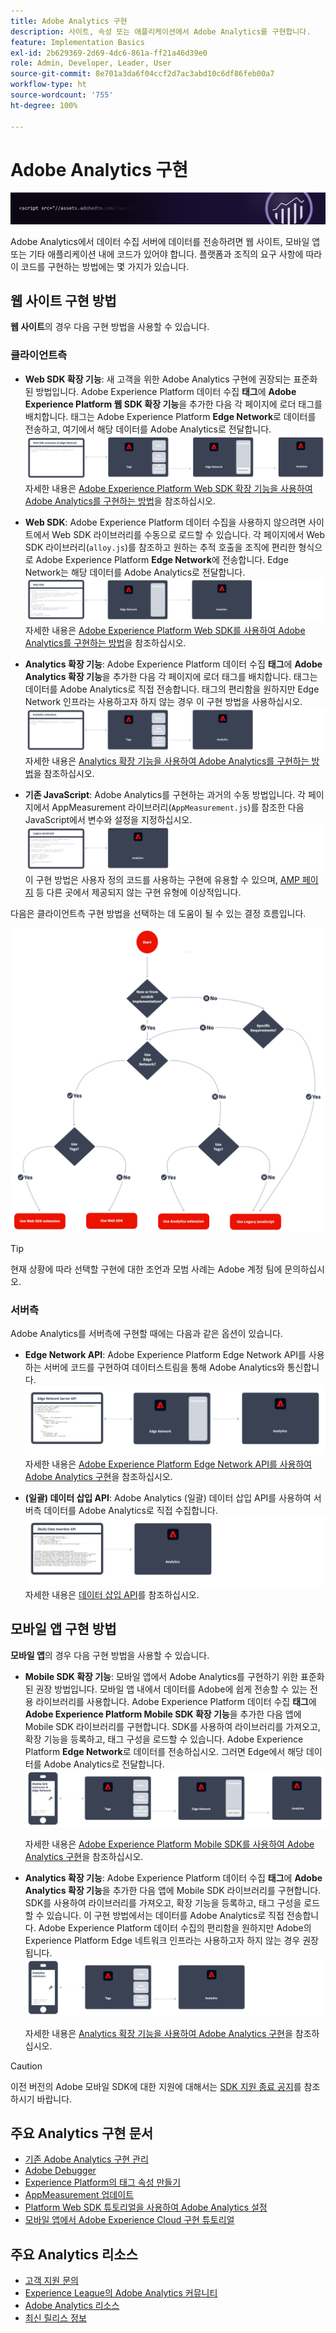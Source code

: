 ```yaml
---
title: Adobe Analytics 구현
description: 사이트, 속성 또는 애플리케이션에서 Adobe Analytics를 구현합니다.
feature: Implementation Basics
exl-id: 2b629369-2d69-4dc6-861a-ff21a46d39e0
role: Admin, Developer, Leader, User
source-git-commit: 8e701a3da6f04ccf2d7ac3abd10c6df86feb00a7
workflow-type: ht
source-wordcount: '755'
ht-degree: 100%

---
```


# Adobe Analytics 구현

![배너](../../assets/doc_banner_implement.png)

Adobe Analytics에서 데이터 수집 서버에 데이터를 전송하려면 웹 사이트, 모바일 앱 또는 기타 애플리케이션 내에 코드가 있어야 합니다. 플랫폼과 조직의 요구 사항에 따라 이 코드를 구현하는 방법에는 몇 가지가 있습니다.

## 웹 사이트 구현 방법

**웹 사이트**&#x200B;의 경우 다음 구현 방법을 사용할 수 있습니다.

### 클라이언트측

* **Web SDK 확장 기능**: 새 고객을 위한 Adobe Analytics 구현에 권장되는 표준화된 방법입니다. Adobe Experience Platform 데이터 수집 **태그**&#x200B;에 **Adobe Experience Platform 웹 SDK 확장 기능**&#x200B;을 추가한 다음 각 페이지에 로더 태그를 배치합니다. 태그는 Adobe Experience Platform **Edge Network**로 데이터를 전송하고, 여기에서 해당 데이터를 Adobe Analytics로 전달합니다.
  ![Web SDK 확장 기능](./assets/websdk-extension-implementation.png)
자세한 내용은 [Adobe Experience Platform Web SDK 확장 기능을 사용하여 Adobe Analytics를 구현하는 방법](./aep-edge/overview.md)을 참조하십시오.

* **Web SDK**: Adobe Experience Platform 데이터 수집을 사용하지 않으려면 사이트에서 Web SDK 라이브러리를 수동으로 로드할 수 있습니다. 각 페이지에서 Web SDK 라이브러리(`alloy.js`)를 참조하고 원하는 추적 호출을 조직에 편리한 형식으로 Adobe Experience Platform **Edge Network**에 전송합니다. Edge Network는 해당 데이터를 Adobe Analytics로 전달합니다.
  ![Web SDK](./assets/websdk-implementation.png)
자세한 내용은 [Adobe Experience Platform Web SDK를 사용하여 Adobe Analytics를 구현하는 방법](./aep-edge/overview.md)을 참조하십시오.

* **Analytics 확장 기능**: Adobe Experience Platform 데이터 수집 **태그**&#x200B;에 **Adobe Analytics 확장 기능**을 추가한 다음 각 페이지에 로더 태그를 배치합니다. 태그는 데이터를 Adobe Analytics로 직접 전송합니다. 태그의 편리함을 원하지만 Edge Network 인프라는 사용하고자 하지 않는 경우 이 구현 방법을 사용하십시오.
  ![Adobe Analytics 확장 기능](./assets/analytics-extension-implementation.png)
자세한 내용은 [Analytics 확장 기능을 사용하여 Adobe Analytics를 구현하는 방법](launch/overview.md)을 참조하십시오.

* **기존 JavaScript**: Adobe Analytics를 구현하는 과거의 수동 방법입니다. 각 페이지에서 AppMeasurement 라이브러리(`AppMeasurement.js`)를 참조한 다음 JavaScript에서 변수와 설정을 지정하십시오.
  ![레거시 JavaScript를 사용하여 Adobe Analytics를 구현하는 방법](./assets/appmeasurement-implementation.png)
이 구현 방법은 사용자 정의 코드를 사용하는 구현에 유용할 수 있으며, [AMP 페이지](other/amp.md) 등 다른 곳에서 제공되지 않는 구현 유형에 이상적입니다.

다음은 클라이언트측 구현 방법을 선택하는 데 도움이 될 수 있는 결정 흐름입니다.

![이 섹션에 설명된 대로 구현 방법을 선택하기 위한 결정 트리입니다.](./assets/decision-tree.png)


>[!TIP]
>
>현재 상황에 따라 선택할 구현에 대한 조언과 모범 사례는 Adobe 계정 팀에 문의하십시오.

### 서버측

Adobe Analytics를 서버측에 구현할 때에는 다음과 같은 옵션이 있습니다.

* **Edge Network API**: Adobe Experience Platform Edge Network API를 사용하는 서버에 코드를 구현하여 데이터스트림을 통해 Adobe Analytics와 통신합니다.
  ![서버측 구현](assets/edge-network-server-api.svg)
자세한 내용은 [Adobe Experience Platform Edge Network API를 사용하여 Adobe Analytics 구현](/help/implement/aep-edge/api/overview.md)을 참조하십시오.

* **(일괄) 데이터 삽입 API**: Adobe Analytics (일괄) 데이터 삽입 API를 사용하여 서버측 데이터를 Adobe Analytics로 직접 수집합니다.
  ![데이터 삽입 API](assets/analytics-apis.png)
자세한 내용은 [데이터 삽입 API](../import/c-data-insertion-api/c-data-insertion-api.md)를 참조하십시오.

## 모바일 앱 구현 방법

**모바일 앱**&#x200B;의 경우 다음 구현 방법을 사용할 수 있습니다.

* **Mobile SDK 확장 기능**: 모바일 앱에서 Adobe Analytics를 구현하기 위한 표준화된 권장 방법입니다. 모바일 앱 내에서 데이터를 Adobe에 쉽게 전송할 수 있는 전용 라이브러리를 사용합니다. Adobe Experience Platform 데이터 수집 **태그**&#x200B;에 **Adobe Experience Platform Mobile SDK 확장 기능**&#x200B;을 추가한 다음 앱에 Mobile SDK 라이브러리를 구현합니다. SDK를 사용하여 라이브러리를 가져오고, 확장 기능을 등록하고, 태그 구성을 로드할 수 있습니다. Adobe Experience Platform **Edge Network**로 데이터를 전송하십시오. 그러면 Edge에서 해당 데이터를 Adobe Analytics로 전달합니다.
  ![Mobile SDK 확장 기능](./assets/mobilesdk-extension.png)

  자세한 내용은 [Adobe Experience Platform Mobile SDK를 사용하여 Adobe Analytics 구현](../implement/aep-edge/mobile-sdk/overview.md)을 참조하십시오.

* **Analytics 확장 기능**: Adobe Experience Platform 데이터 수집 **태그**&#x200B;에 **Adobe Analytics 확장 기능**을 추가한 다음 앱에 Mobile SDK 라이브러리를 구현합니다. SDK를 사용하여 라이브러리를 가져오고, 확장 기능을 등록하고, 태그 구성을 로드할 수 있습니다. 이 구현 방법에서는 데이터를 Adobe Analytics로 직접 전송합니다. Adobe Experience Platform 데이터 수집의 편리함을 원하지만 Adobe의 Experience Platform Edge 네트워크 인프라는 사용하고자 하지 않는 경우 권장됩니다.
  ![Analytics 확장 기능](./assets/mobilesdk-analytics-extension.png)

  자세한 내용은 [Analytics 확장 기능을 사용하여 Adobe Analytics 구현](../implement/aep-edge/mobile-sdk/overview.md)을 참조하십시오.


>[!CAUTION]
>
>이전 버전의 Adobe 모바일 SDK에 대한 지원에 대해서는 [SDK 지원 종료 공지](https://developer.adobe.com/client-sdks/resources/sdks-end-of-support/)를 참조하시기 바랍니다.

## 주요 Analytics 구현 문서

* [기존 Adobe Analytics 구현 관리](/help/implement/prepare/existing-implementation.md)
* [Adobe Debugger](validate/debugger.md)
* [Experience Platform의 태그 속성 만들기](launch/create-analytics-property.md)
* [AppMeasurement 업데이트](appmeasurement-updates.md)
* [Platform Web SDK 튜토리얼을 사용하여 Adobe Analytics 설정](https://experienceleague.adobe.com/docs/platform-learn/implement-web-sdk/applications-setup/setup-analytics.html)
* [모바일 앱에서 Adobe Experience Cloud 구현 튜토리얼](https://experienceleague.adobe.com/docs/platform-learn/implement-mobile-sdk/overview.html?lang=ko-KR)


## 주요 Analytics 리소스

* [고객 지원 문의](https://experienceleague.adobe.com/?support-solution=Analytics#support)
* [Experience League의 Adobe Analytics 커뮤니티](https://experienceleaguecommunities.adobe.com/t5/adobe-analytics/ct-p/adobe-analytics-community)
* [Adobe Analytics 리소스](https://experienceleaguecommunities.adobe.com/t5/adobe-analytics-discussions/adobe-analytics-resources/m-p/276666)
* [최신 릴리스 정보](../release-notes/latest.md)
